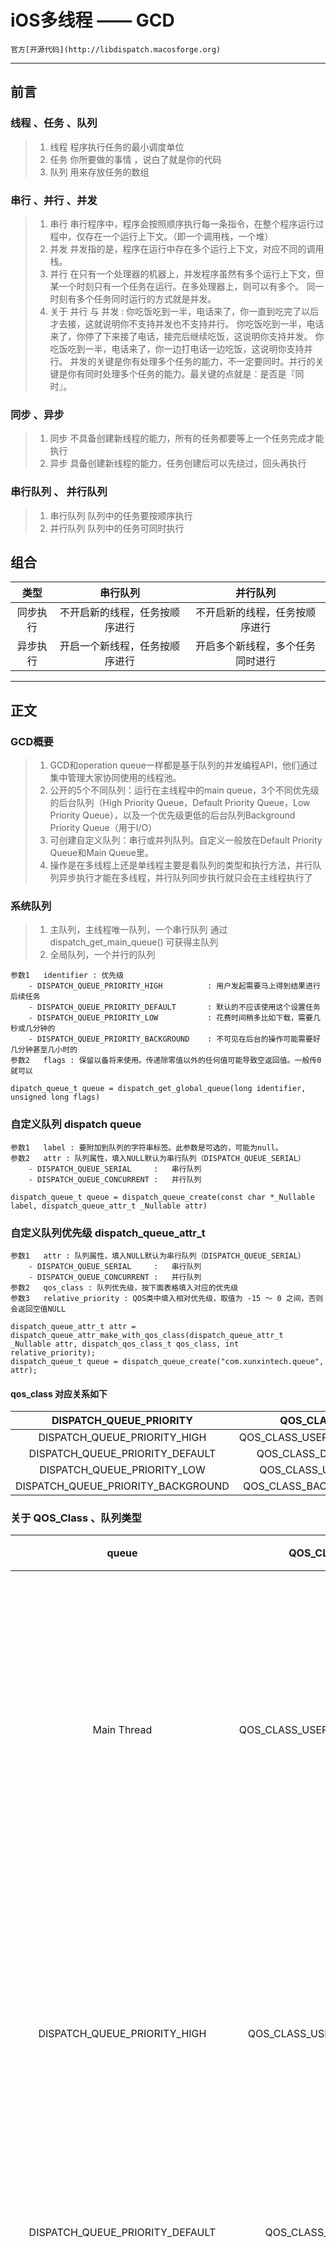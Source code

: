 # iOS多线程 —— GCD
    官方[开源代码](http://libdispatch.macosforge.org)

***

## 前言

### 线程 、任务 、队列
>   1. 线程 程序执行任务的最小调度单位
>   2. 任务 你所要做的事情 ，说白了就是你的代码
>   3. 队列 用来存放任务的数组

### 串行 、并行 、并发
>   1. 串行 串行程序中，程序会按照顺序执行每一条指令，在整个程序运行过程中，仅存在一个运行上下文。（即一个调用栈，一个堆）
>   2. 并发 并发指的是，程序在运行中存在多个运行上下文，对应不同的调用栈。
>   3. 并行 在只有一个处理器的机器上，并发程序虽然有多个运行上下文，但某一个时刻只有一个任务在运行。在多处理器上，则可以有多个。 
>   同一时刻有多个任务同时运行的方式就是并发。
>   4. 关于 并行 与 并发 :
>   你吃饭吃到一半，电话来了，你一直到吃完了以后才去接，这就说明你不支持并发也不支持并行。
>   你吃饭吃到一半，电话来了，你停了下来接了电话，接完后继续吃饭，这说明你支持并发。
>   你吃饭吃到一半，电话来了，你一边打电话一边吃饭，这说明你支持并行。
>   并发的关键是你有处理多个任务的能力，不一定要同时。并行的关键是你有同时处理多个任务的能力。最关键的点就是：是否是『同时』。

### 同步 、异步
>   1. 同步 不具备创建新线程的能力，所有的任务都要等上一个任务完成才能执行
>   2. 异步 具备创建新线程的能力，任务创建后可以先绕过，回头再执行

### 串行队列 、 并行队列
>   1. 串行队列 队列中的任务要按顺序执行
>   2. 并行队列 队列中的任务可同时执行

## 组合
|   类型  | 串行队列    |   并行队列    |
| :-----: | :-----: | :-----: |
| 同步执行  | 不开启新的线程，任务按顺序进行    |   不开启新的线程，任务按顺序进行  |
| 异步执行  | 开启一个新线程，任务按顺序进行    |   开启多个新线程，多个任务同时进行    |

***

## 正文

### GCD概要
>   1. GCD和operation queue一样都是基于队列的并发编程API，他们通过集中管理大家协同使用的线程池。
>   2. 公开的5个不同队列：运行在主线程中的main queue，3个不同优先级的后台队列（High Priority Queue，Default Priority Queue，Low Priority Queue），以及一个优先级更低的后台队列Background Priority Queue（用于I/O）
>   3. 可创建自定义队列：串行或并列队列。自定义一般放在Default Priority Queue和Main Queue里。
>   4. 操作是在多线程上还是单线程主要是看队列的类型和执行方法，并行队列异步执行才能在多线程，并行队列同步执行就只会在主线程执行了

### 系统队列
>   1. 主队列，主线程唯一队列，一个串行队列
    通过 dispatch_get_main_queue() 可获得主队列
>   2. 全局队列，一个并行的队列

```
参数1   identifier : 优先级
    - DISPATCH_QUEUE_PRIORITY_HIGH          : 用户发起需要马上得到结果进行后续任务
    - DISPATCH_QUEUE_PRIORITY_DEFAULT       : 默认的不应该使用这个设置任务
    - DISPATCH_QUEUE_PRIORITY_LOW           : 花费时间稍多比如下载，需要几秒或几分钟的
    - DISPATCH_QUEUE_PRIORITY_BACKGROUND    : 不可见在后台的操作可能需要好几分钟甚至几小时的
参数2   flags : 保留以备将来使用。传递除零值以外的任何值可能导致空返回值。一般传0就可以

dipatch_queue_t queue = dispatch_get_global_queue(long identifier, unsigned long flags)

```

### 自定义队列 dispatch queue
```
参数1   label : 要附加到队列的字符串标签。此参数是可选的，可能为null。
参数2   attr : 队列属性，填入NULL默认为串行队列（DISPATCH_QUEUE_SERIAL）
    - DISPATCH_QUEUE_SERIAL     :   串行队列
    - DISPATCH_QUEUE_CONCURRENT :   并行队列

dispatch_queue_t queue = dispatch_queue_create(const char *_Nullable label, dispatch_queue_attr_t _Nullable attr)

```

### 自定义队列优先级 dispatch_queue_attr_t
```
参数1   attr : 队列属性，填入NULL默认为串行队列（DISPATCH_QUEUE_SERIAL）
    - DISPATCH_QUEUE_SERIAL     :   串行队列
    - DISPATCH_QUEUE_CONCURRENT :   并行队列
参数2   qos_class : 队列优先级，按下面表格填入对应的优先级
参数3   relative_priority : QOS类中填入相对优先级，取值为 -15 ～ 0 之间，否则会返回空值NULL

dispatch_queue_attr_t attr = dispatch_queue_attr_make_with_qos_class(dispatch_queue_attr_t _Nullable attr, dispatch_qos_class_t qos_class, int relative_priority);
dispatch_queue_t queue = dispatch_queue_create("com.xunxintech.queue", attr);
```

#### qos_class 对应关系如下
|   DISPATCH_QUEUE_PRIORITY  |  QOS_CLASS   |
|  :-----: | :-----: |
|   DISPATCH_QUEUE_PRIORITY_HIGH  |   QOS_CLASS_USER_INITIATED  |
|   DISPATCH_QUEUE_PRIORITY_DEFAULT  |   QOS_CLASS_DEFAULT  |
|   DISPATCH_QUEUE_PRIORITY_LOW  |   QOS_CLASS_UTILITY  |
|   DISPATCH_QUEUE_PRIORITY_BACKGROUND  |   QOS_CLASS_BACKGROUND   |


### 关于 QOS_Class 、队列类型

| queue | QOS_CLASS | 应用场景 |
|  :-----: | :-----: | :-----: |
|   Main Thread  |   QOS_CLASS_USER_INTERACTIVE  | 表示任务需要被立即执行提供好的体验，用来更新UI，响应事件等。这个等级最好保持小规模。 |
|   DISPATCH_QUEUE_PRIORITY_HIGH  |   QOS_CLASS_USER_INITIATED  | 表示任务由UI发起异步执行。适用场景是需要及时结果同时又可以继续交互的时候 。|
|   DISPATCH_QUEUE_PRIORITY_DEFAULT  |   QOS_CLASS_DEFAULT  | 默认的不应该使用这个设置任务 |
|   DISPATCH_QUEUE_PRIORITY_LOW  |   QOS_CLASS_UTILITY  | 表示需要长时间运行的任务，伴有用户可见进度指示器。经常会用来做计算，I/O，网络，持续的数据填充等任务。这个任务节能。 |
|   DISPATCH_QUEUE_PRIORITY_BACKGROUND  |   QOS_CLASS_BACKGROUND   | 表示用户不会察觉的任务，使用它来处理预加载，或者不需要用户交互和对时间不敏感的任务。 |

### dispatch_once
```
static dispatch_once_t onceToken;
     dispatch_once(&onceToken, ^{
          //这里面的代码只会执行一次，直到程序结束
     });
```

### dispatch_async
```
开启一个异步线程，把任务传入队列中执行
dispatch_async(xunxintechQueue, ^(void){
    //要执行的任务
});
```

### dispatch_after
```
延时执行一个任务

//参数1 ： 填入 DISPATCH_TIME_NOW 表示从当前时间开始延后
//参数2 ： 填入纳秒数值。NSEC_PER_SEC 表示每秒有多少纳秒。 2 * NSEC_PER_SEC 表示2秒
dispatch_time_t time = dispatch_time(DISPATCH_TIME_NOW, (int64_t) (2 * NSEC_PER_SEC));

dispatch_after(time, dispatch_get_main_queue(), ^(void){
    //要执行的任务
});
```

### dispatch_apply
系统创建异步线程是有数量限制的，所以，如果在for循环中创建过多的异步线程，可能会导致程序死锁，造成卡顿。
我们可以用 dispatch_apply 来避免这个问题。
```
dispatch_queue_t concurrentQueue = dispatch_queue_create("com.xunxintech.queue",DISPATCH_QUEUE_CONCURRENT);

//有问题的情况，可能会死锁
for (int i = 0; i < 999 ; i++) {
    dispatch_async(concurrentQueue, ^{
        //任务
    });
}

//会优化很多，能够利用GCD管理
dispatch_apply(999, concurrentQueue, ^(size_t i){
    //任务
});
```

### dispatch_group
dispatch groups是专门用来监视多个异步任务。dispatch_group_t实例用来追踪不同队列中的不同任务。

1.dispatch_group_wait，会阻塞当前进程，等所有任务都完成或等待超时
```
dispatch_queue_t concurrentQueue = dispatch_queue_create("com.xunxintech.queue",DISPATCH_QUEUE_CONCURRENT);
dispatch_group_t group = dispatch_group_create();
//在group中添加队列的block
dispatch_group_async(group, concurrentQueue, ^{
    [NSThread sleepForTimeInterval:2.f];
    NSLog(@"第一个任务完成");
});
dispatch_group_async(group, concurrentQueue, ^{
    NSLog(@"第二个任务完成");
});
dispatch_group_wait(group, DISPATCH_TIME_FOREVER);
NSLog(@"所有任务已经完成");
```

2.使用dispatch_group_notify，异步执行闭包，不会阻塞
```
dispatch_queue_t concurrentQueue = dispatch_queue_create("com.xunxintech.queue",DISPATCH_QUEUE_CONCURRENT);
dispatch_group_t group = dispatch_group_create();
dispatch_group_async(group, concurrentQueue, ^{
    NSLog(@"第一个任务完成");
});
dispatch_group_async(group, concurrentQueue, ^{
    NSLog(@"第二个任务完成");
});
dispatch_group_notify(group, dispatch_get_main_queue(), ^{
    NSLog(@"所有任务已经完成");
});
NSLog(@"这里不阻塞，继续执行");
```

3.使用 dispatch_group_enter 和 dispatch_group_leave
```
dispatch_group_t group = dispatch_group_create();
dispatch_queue_t queue = dispatch_get_global_queue(DISPATCH_QUEUE_PRIORITY_DEFAULT, 0);
NSLog(@"group one start");
dispatch_group_enter(group);
dispatch_async(queue, ^{
    sleep(1); //模拟异步请求
    NSLog(@"任务完成");
    dispatch_group_leave(group);
});

dispatch_group_notify(group, queue, ^{
    NSLog(@"所有任务完成");
});
```

### dispatch_barrier_sync 和 dispatch_barrier_async
#### 相同点
1、等待在它前面插入队列的任务先执行完
2、等待他们自己的任务执行完再执行后面的任务
#### 不同点
dispatch_barrier_sync 会阻塞当前线程，dispatch_barrier_async 则不会

```
dispatch_queue_t concurrentQueue = dispatch_queue_create("com.xunxintech.queue",DISPATCH_QUEUE_CONCURRENT);

dispatch_async(concurrentQueue, ^{
    NSLog(@"任务1);
});
dispatch_barrier_async(concurrentQueue, ^{
    [NSThread sleepForTimeInterval:1.0];
    NSLog(@"我是barrier");
});
NSLog(@"执行了 barrier);
dispatch_async(concurrentQueue, ^{
    NSLog(@"任务3);
});
```

以上代码的输出为：
```
任务1
执行了 barrier
我是barrier
任务3
```

### dispatch_semaphore
使用 dispatch_semaphore 可以保持线程的同步，有效解决资源抢占的问题
```
//创建 semaphore 设置为0
dispatch_semaphore_t semaphore = dispatch_semaphore_create(0);
dispatch_async(dispatch_get_global_queue(DISPATCH_QUEUE_PRIORITY_DEFAULT, 0), ^{
    [NSThread sleepForTimeInterval:1.f];// 模拟耗时操作
    NSLog(@"semaphore + 1");
    dispatch_semaphore_signal(semaphore); //使 semaphore + 1
});
NSLog(@"semaphore - 1");
//执行 wait 会使 semaphore - 1 ，之后若 semaphore < 0 会阻塞当前线程
dispatch_semaphore_wait(semaphore, DISPATCH_TIME_FOREVER);
NSLog(@"继续");
```

以上代码的输出为：
```
semaphore - 1
semaphore + 1
继续
```

### dispatch_source
用于监听系统的底层对象，主要处理的事件如下表：
|   方法  |  说明   |
|  :-----: | :-----: |
|   DISPATCH_SOURCE_TYPE_DATA_ADD  |   数据增加  |
|   DISPATCH_SOURCE_TYPE_DATA_OR  |   	数据OR  |
|   DISPATCH_SOURCE_TYPE_MACH_SEND  |   Mach端口发送  |
|   DISPATCH_SOURCE_TYPE_MACH_RECV  |   Mach端口接收   |
|   DISPATCH_SOURCE_TYPE_MEMORYPRESSURE  |   内存情况   |
|   DISPATCH_SOURCE_TYPE_PROC  |   进程事件   |
|   DISPATCH_SOURCE_TYPE_READ  |   读数据   |
|   DISPATCH_SOURCE_TYPE_SIGNAL  |   信号   |
|   DISPATCH_SOURCE_TYPE_TIMER  |   定时器   |
|   DISPATCH_SOURCE_TYPE_VNODE  |   文件系统变化   |
|   DISPATCH_SOURCE_TYPE_WRITE  |   文件写入   |

方法:
>> 1.dispatch_source_create：创建dispatch source，创建后会处于挂起状态进行事件接收，需要设置事件处理handler进行事件处理。
>> 2.dispatch_source_set_event_handler：设置事件处理handler
>> 3.dispatch_source_set_cancel_handler：事件取消handler，就是在dispatch source释放前做些清理的事。
>> 4.dispatch_source_cancel：关闭dispatch source，设置的事件处理handler不会被执行，已经执行的事件handler不会取消。


